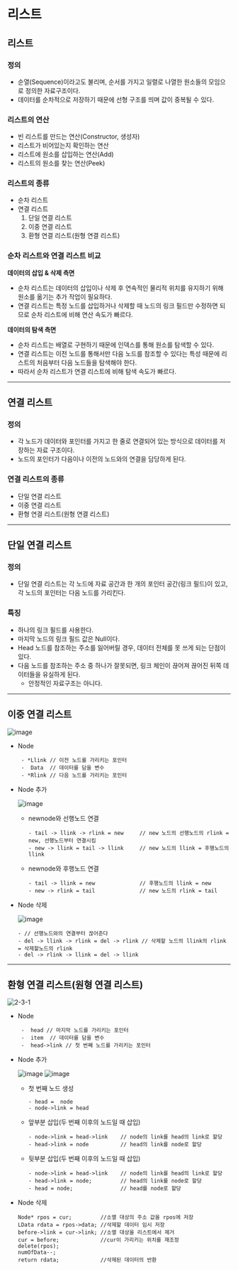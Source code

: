# 리스트

## 리스트

### 정의

- 순열(Sequence)이라고도 불리며, 순서를 가지고 일렬로 나열한 원소들의 모임으로 정의한 자료구조이다.
- 데이터를 순차적으로 저장하기 때문에 선형 구조를 띄며 값이 중복될 수 있다.

### 리스트의 연산

- 빈 리스트를 만드는 연산(Constructor, 생성자)
- 리스트가 비어있는지 확인하는 연산
- 리스트에 원소를 삽입하는 연산(Add)
- 리스트의 원소를 찾는 연산(Peek)

### 리스트의 종류

- 순차 리스트
- 연결 리스트
    1. 단일 연결 리스트
    2. 이중 연결 리스트 
    3. 환형 연결 리스트(원형 연결 리스트)

### 순차 리스트와 연결 리스트 비교

**데이터의 삽입 & 삭제 측면**

- 순차 리스트는 데이터의 삽입이나 삭제 후 연속적인 물리적 위치를 유지하기 위해 원소를 옮기는 추가 작업이 필요하다.
- 연결 리스트는 특정 노드를 삽입하거나 삭제할 때 노드의 링크 필드만 수정하면 되므로 순차 리스트에 비해 연산 속도가 빠르다.

**데이터의 탐색 측면**
- 순차 리스트는 배열로 구현하기 때문에 인덱스를 통해 원소를 탐색할 수 있다.
- 연결 리스트는 이전 노드를 통해서만 다음 노드를 참조할 수 있다는 특성 때문에 리스트의 처음부터 다음 노드들을 탐색해야 한다.
- 따라서 순차 리스트가 연결 리스트에 비해 탐색 속도가 빠르다.

---

## 연결 리스트

### 정의

- 각 노드가 데이터와 포인터를 가지고 한 줄로 연결되어 있는 방식으로 데이터를 저장하는 자료 구조이다.
- 노드의 포인터가 다음이나 이전의 노드와의 연결을 담당하게 된다.

### 연결 리스트의 종류

- 단일 연결 리스트
- 이중 연결 리스트
- 환형 연결 리스트(원형 연결 리스트)

---

## 단일 연결 리스트

### 정의
- 단일 연결 리스트는 각 노드에 자료 공간과 한 개의 포인터 공간(링크 필드)이 있고, 각 노드의 포인터는 다음 노드를 가리킨다.

### 특징
- 하나의 링크 필드를 사용한다.
- 마지막 노드의 링크 필드 값은 Null이다.
- Head 노드를 참조하는 주소를 잃어버릴 경우, 데이터 전체를 못 쓰게 되는 단점이 있다.
- 다음 노드를 참조하는 주소 중 하나가 잘못되면, 링크 체인이 끊어져 끊어진 뒤쪽 데이터들을 유실하게 된다.
  - 안정적인 자료구조는 아니다.

---

## 이중 연결 리스트

![image](https://user-images.githubusercontent.com/113777043/204078252-5804e394-5921-4bfc-a25c-c89456c1a7bf.png)

 - Node

    ```
     - *Llink // 이전 노드를 가리키는 포인터
     -  Data  // 데이터를 담을 변수
     - *Rlink // 다음 노드를 가리키는 포인터
    ```

 - Node 추가

    ![image](https://user-images.githubusercontent.com/113777043/204078990-c0a340f7-0fd1-4941-96b9-a61b781034d5.png)

    - newnode와 선행노드 연결

        ```
        - tail -> llink -> rlink = new     // new 노드의 선행노드의 rlink = new, 선행노드부터 연결시킴
        - new -> llink = tail -> llink     // new 노드의 llink = 후행노드의 llink
        ```
    - newnode와 후행노드 연결

        ```
        - tail -> llink = new              // 후행노드의 llink = new
        - new -> rlink = tail              // new 노드의 rlink = tail
        ```

 - Node 삭제

    ![image](https://user-images.githubusercontent.com/113777043/204079011-a935fbe2-6758-4e3d-8dba-db390e3cafda.png)

    ```
    - // 선행노드와의 연결부터 끊어준다
    - del -> llink -> rlink = del -> rlink // 삭제할 노드의 llink의 rlink = 삭제할노드의 rlink
    - del -> rlink -> llink = del -> llink
    ```

---

## 환형 연결 리스트(원형 연결 리스트)

![2-3-1](https://user-images.githubusercontent.com/57708995/204690252-68bb3a17-e739-4926-a392-e1b3fc17a54b.JPG)

- Node

    ```
     -  head // 마지막 노드를 가리키는 포인터
     -  item  // 데이터를 담을 변수
     -  head->link // 첫 번째 노드를 가리키는 포인터
    ```

 - Node 추가

     ![image](https://user-images.githubusercontent.com/57708995/204696674-fd5c00c3-3a65-4f37-85be-6f74dcddae66.png)
     ![image](https://user-images.githubusercontent.com/57708995/204696817-c8d61be5-5170-49a2-ac4e-8a4b7108f3d3.png)

    
    - 첫 번째 노드 생성

        ```
        - head =  node
        - node->link = head
        ```
    - 앞부분 삽입(두 번째 이후의 노드일 때 삽입)

        ```
        - node->link = head->link    // node의 link를 head의 link로 할당
        - head->link = node          // head의 link를 node로 할당
        ```
    - 뒷부분 삽입(두 번째 이후의 노드일 때 삽입)

        ```
        - node->link = head->link    // node의 link를 head의 link로 할당
        - head->link = node;	     // head의 link를 node로 할당
        - head = node;	             // head를 node로 할당
        ```

 - Node 삭제

    ```
    Node* rpos = cur;         //소멸 대상의 주소 값을 rpos에 저장
	LData rdata = rpos->data; //삭제할 데이터 임시 저장
	before->link = cur->link; //소멸 대상을 리스트에서 제거
	cur = before;             //cur이 가리키는 위치를 재조정
	delete(rpos);
	numOfData--;
	return rdata;             //삭제된 데이터의 반환
    ```
